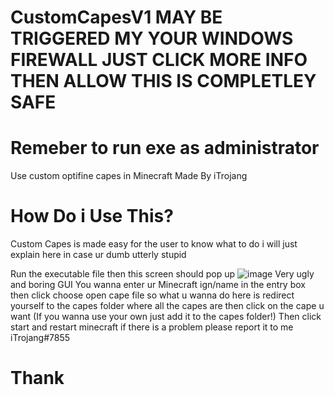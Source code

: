# CustomCapesV1 MAY BE TRIGGERED MY YOUR WINDOWS FIREWALL JUST CLICK MORE INFO THEN ALLOW THIS IS COMPLETLEY SAFE
# Remeber to run exe as administrator
Use custom optifine capes in Minecraft Made By iTrojang 
# How Do i Use This?
Custom Capes is made easy for the user to know what to do i will just explain here in case ur dumb utterly stupid

Run the executable file then this screen should pop up
![image](https://user-images.githubusercontent.com/95707186/166959096-b982bf23-dafc-4ba7-ba31-8a3ab1bc6938.png)
Very ugly and boring GUI 
You wanna enter ur Minecraft ign/name in the entry box then click choose open cape file so what u wanna do here is redirect yourself to the capes folder where all the capes are then click on the cape u want (If you wanna use your own just add it to the capes folder!) Then click start and restart minecraft if there is a problem please report it to me iTrojang#7855

# Thank
